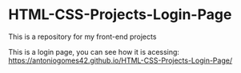 # HTML-CSS-Projects-Login-Page
This is a repository for my front-end projects

This is a login page, you can see how it is acessing: https://antoniogomes42.github.io/HTML-CSS-Projects-Login-Page/ 
